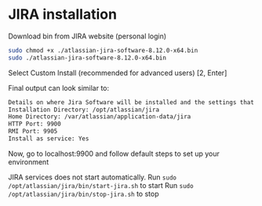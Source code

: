# JIRA installation

Download bin from JIRA website (personal login)

```bash
sudo chmod +x ./atlassian-jira-software-8.12.0-x64.bin
sudo ./atlassian-jira-software-8.12.0-x64.bin
```

Select Custom Install (recommended for advanced users) [2, Enter]

Final output can look similar to:

```bash
Details on where Jira Software will be installed and the settings that will be used.
Installation Directory: /opt/atlassian/jira
Home Directory: /var/atlassian/application-data/jira
HTTP Port: 9900
RMI Port: 9905
Install as service: Yes
```

Now, go to localhost:9900 and follow default steps to set up your environment

JIRA services does not start automatically.
Run `sudo /opt/atlassian/jira/bin/start-jira.sh` to start
Run `sudo /opt/atlassian/jira/bin/stop-jira.sh` to stop
